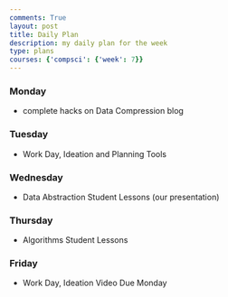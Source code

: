 ```yaml
---
comments: True
layout: post
title: Daily Plan
description: my daily plan for the week
type: plans
courses: {'compsci': {'week': 7}}
---
```

### Monday
- complete hacks on Data Compression blog

### Tuesday
- Work Day, Ideation and Planning Tools

### Wednesday
- Data Abstraction Student Lessons (our presentation)

### Thursday
- Algorithms Student Lessons

### Friday
- Work Day, Ideation Video Due Monday


